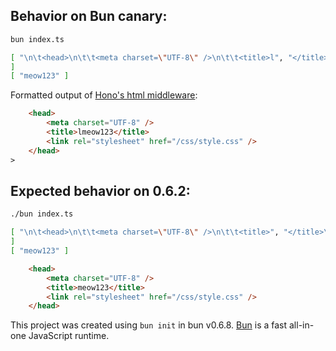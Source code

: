 ## Behavior on Bun canary:

```bash
bun index.ts
```

```bash
[ "\n\t<head>\n\t\t<meta charset=\"UTF-8\" />\n\t\t<title>l", "</title>\n\t\t<link rel=\"stylesheet\" href=\"/css/style.css\" />\n\t</head>\n>"
]
[ "meow123" ]
```

Formatted output of [Hono's html middleware](https://github.com/honojs/hono/blob/aaa1c6d4b9747fd69b168b30e984b75e4da4b508/src/middleware/html/index.ts#L11):

```html
	<head>
		<meta charset="UTF-8" />
		<title>lmeow123</title>
		<link rel="stylesheet" href="/css/style.css" />
	</head>
>
```

## Expected behavior on 0.6.2:

```bash
./bun index.ts
```

```bash
[ "\n\t<head>\n\t\t<meta charset=\"UTF-8\" />\n\t\t<title>", "</title>\n\t\t<link rel=\"stylesheet\" href=\"/css/style.css\" />\n\t</head>\n"
]
[ "meow123" ]
```

```html
	<head>
		<meta charset="UTF-8" />
		<title>meow123</title>
		<link rel="stylesheet" href="/css/style.css" />
	</head>
```

This project was created using `bun init` in bun v0.6.8. [Bun](https://bun.sh) is a fast all-in-one JavaScript runtime.
